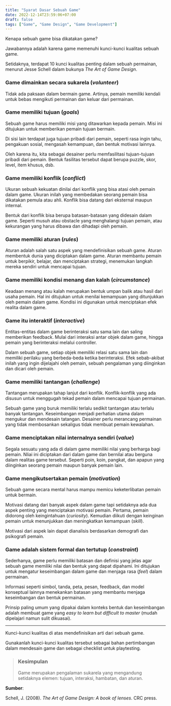 ```yaml
---
title: "Syarat Dasar Sebuah Game"
date: 2022-12-14T23:59:06+07:00
draft: false
tags: ["Game", "Game Design", "Game Development"]
---
```


Kenapa sebuah game bisa dikatakan game?

Jawabannya adalah karena game memenuhi kunci-kunci kualitas sebuah game. 

Setidaknya, terdapat 10 kunci kualitas penting dalam sebuah permainan, menurut Jesse Schell dalam bukunya *The Art of Game Design*.

### Game dimainkan secara sukarela (*volunteer*)

Tidak ada paksaan dalam bermain game. Artinya, pemain memiliki kendali untuk bebas mengikuti permainan dan keluar dari permainan.

### Game memiliki tujuan (*goals*)

Sebuah game harus memiliki misi yang ditawarkan kepada pemain. Misi ini ditujukan untuk memberikan pemain tujuan bermain.

Di sisi lain terdapat juga tujuan pribadi dari pemain, seperti rasa ingin tahu, pengakuan sosial, mengasah kemampuan, dan bentuk motivasi lainnya. 

Oleh karena itu, kita sebagai desainer perlu memfasilitasi tujuan-tujuan pribadi dari pemain. Bentuk fasilitas tersebut dapat berupa puzzle, skor, level, item khusus, dsb.

### Game memiliki konflik (*conflict*)

Ukuran sebuah kekuatan dinilai dari konflik yang bisa atasi oleh pemain dalam game. Ukuran inilah yang membedakan seorang pemain bisa dikatakan pemula atau ahli. Konflik bisa datang dari eksternal maupun internal.

Bentuk dari konflik bisa berupa batasan-batasan yang didesain dalam game. Seperti musuh atau obstacle yang menghalangi tujuan pemain, atau kekurangan yang harus dibawa dan dihadapi oleh pemain. 

### Game memiliki aturan (*rules*)
   
Aturan adalah salah satu aspek yang mendefinisikan sebuah game. Aturan membentuk dunia yang diciptakan dalam game. Aturan membantu pemain untuk berpikir, belajar, dan menciptakan strategi, menemukan langkah mereka sendiri untuk mencapai tujuan.

### Game memiliki kondisi menang dan kalah (*circumstance*)

Keadaan menang atau kalah merupakan bentuk umpan balik atau hasil dari usaha pemain. Hal ini ditujukan untuk menilai kemampuan yang ditunjukkan oleh pemain dalam game. Kondisi ini digunakan untuk menciptakan efek realita dalam game.

### Game itu interaktif (*interactive*)

Entitas-entitas dalam game berinteraksi satu sama lain dan saling memberikan feedback. Mulai dari interaksi antar objek dalam game, hingga pemain yang berinteraksi melalui controller.

Dalam sebuah game, setiap objek memiliki relasi satu sama lain dan memiliki perilaku yang berbeda-beda ketika berinteraksi. Efek sebab-akibat inilah yang ingin dijelajahi oleh pemain, sebuah pengalaman yang diinginkan dan dicari oleh pemain.

### Game memiliki tantangan (*challenge*)

Tantangan merupakan tahap lanjut dari konflik. Konflik-konflik yang ada disusun untuk menggugah tekad pemain dalam mencapai tujuan permainan. 

Sebuah game yang buruk memiliki terlalu sedikit tantangan atau terlalu banyak tantangan. Keseimbangan menjadi perhatian utama dalam mengukur dan mendesain tatangan. Desainer perlu merancang permainan yang tidak membosankan sekaligus tidak membuat pemain kewalahan.

### Game menciptakan nilai internalnya sendiri (*value*)

Segala sesuatu yang ada di dalam game memiliki nilai yang berharga bagi pemain. Nliai ini diciptakan dari dalam game dan bernilai atau berguna dalam realitas game tersebut. Seperti poin, koin, pangkat, dan apapun yang diinginkan seorang pemain maupun banyak pemain lain.

### Game mengikutsertakan pemain (*motivation*)

Sebuah game secara mental harus mampu memicu keketerlibatan pemain untuk bermain. 

Motivasi datang dari banyak aspek dalam game tapi setidaknya ada dua aspek penting yang menciptakan motivasi pemain. Pertama, pemain didorong oleh keingintahuan (*curiosity*). Kemudian diikuti dengan keinginan pemain untuk menunjukkan dan meningkatkan kemampuan (*skill*). 

Motivasi dari aspek lain dapat dianalisis berdasarkan demografi dan psikografi pemain.

### Game adalah sistem formal dan tertutup (*constraint*)

Sederhanya, game perlu memiliki batasan dan definisi yang jelas agar sebuah game memiliki nilai dan bentuk yang dapat dipahami. Ini ditujukan untuk mengatur keseimbangan dalam game dan menjaga rasa (*feel*) dalam permainan. 

Informasi seperti simbol, tanda, peta, pesan, feedback, dan model konseptual lainnya menekankan batasan yang membantu menjaga keseimbangan dan bentuk permainan. 

Prinsip paling umum yang dipakai dalam konteks bentuk dan keseimbangan adalah membuat game yang *easy to learn but difficult to master* (mudah dipelajari namun sulit dikuasai).

---

Kunci-kunci kualitas di atas mendefinisikan arti dari sebuah game. 

Gunakanlah kunci-kunci kualitas tersebut sebagai bahan pertimbangan dalam mendesain game dan sebagai checklist untuk playtesting.

> ### Kesimpulan
> Game merupakan pengalaman sukarela yang mengandung setidaknya elemen: tujuan, interaksi, hambatan, dan aturan.

**Sumber**:

Schell, J. (2008). *The Art of Game Design: A book of lenses*. CRC press.
